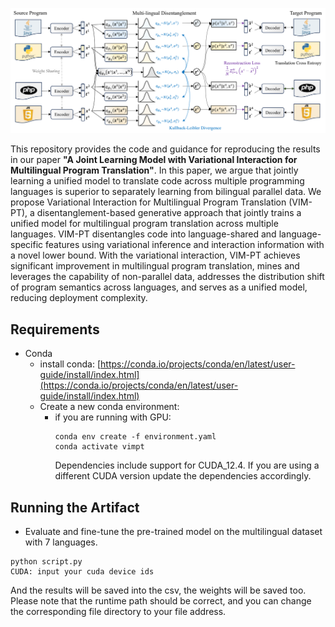 ![The overall framework of VIM-PT.](frame.png)

This repository provides the code and guidance for reproducing the results in our paper **"A Joint Learning Model with Variational Interaction for Multilingual Program Translation"**. In this paper, we argue that jointly learning a unified model to translate code across multiple programming languages is superior to separately learning from bilingual parallel data. We propose Variational Interaction for Multilingual Program Translation (VIM-PT), a disentanglement-based generative approach that jointly trains a unified model for multilingual program translation across multiple languages. VIM-PT disentangles code into language-shared and language-specific features using variational inference and interaction information with a novel lower bound. With the variational interaction, VIM-PT achieves significant improvement in multilingual program translation, mines and leverages the capability of non-parallel data, addresses the distribution shift of program semantics across languages, and serves as a unified model, reducing deployment complexity. 

## Requirements
* Conda
  * install conda: [https://conda.io/projects/conda/en/latest/user-guide/install/index.html](https://conda.io/projects/conda/en/latest/user-guide/install/index.html)
  * Create a new conda environment:
      * if you are running with GPU: 
        ```
        conda env create -f environment.yaml
        conda activate vimpt
        ```
        Dependencies include support for CUDA_12.4. If you are using a different CUDA version update the dependencies accordingly.

        
## Running the Artifact
        
* Evaluate and fine-tune the pre-trained model on the multilingual dataset with 7 languages.
```
python script.py
CUDA: input your cuda device ids
```
And the results will be saved into the csv, the weights will be saved too.
Please note that the runtime path should be correct, and you can change the corresponding file directory to your file address.


